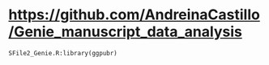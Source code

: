 # https://github.com/AndreinaCastillo/Genie_manuscript_data_analysis

```console
SFile2_Genie.R:library(ggpubr)

```
